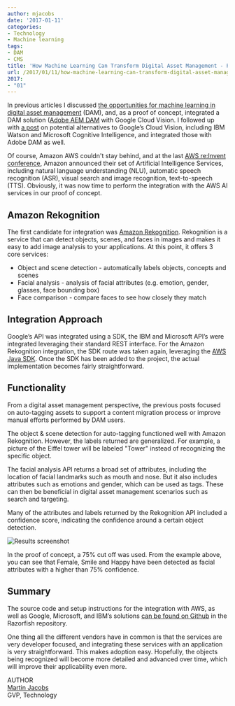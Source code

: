```yaml
---
author: mjacobs
date: '2017-01-11'
categories:
- Technology
- Machine learning
tags:
- DAM
- CMS
title: 'How Machine Learning Can Transform Digital Asset Management - Part III'
url: /2017/01/11/how-machine-learning-can-transform-digital-asset-management-iii
2017:
- "01"
---
```


In previous articles I discussed [the opportunities for machine learning in digital asset management](https://www.linkedin.com/pulse/how-machine-learning-can-transform-digital-asset-martin-jacobs) (DAM), and, as a proof of concept, integrated a DAM solution ([Adobe AEM DAM](http://www.adobe.com/content/dam/Adobe/en/solutions/web-experience-management/pdfs/datasheet-aem-dam-ue.pdf) with Google Cloud Vision. I followed up with [a post](http://www.linkedin.com/pulse/how-machine-learning-can-transform-digital-asset-ii-martin-jacobs) on potential alternatives to Google’s Cloud Vision, including IBM Watson and Microsoft Cognitive Intelligence, and integrated those with Adobe DAM as well.

Of course, Amazon AWS couldn't stay behind, and at the last [AWS re:Invent conference](http://technology.razorfish.com/2016/12/09/highlights-from-aws-reinvent-2016/index.html), Amazon announced their set of Artificial Intelligence Services, including natural language understanding (NLU), automatic speech recognition (ASR), visual search and image recognition, text-to-speech (TTS). Obviously, it was now time to perform the integration with the AWS AI services in our proof of concept.

Amazon Rekognition
------------------

The first candidate for integration was [Amazon Rekognition](http://aws.amazon.com/rekognition/). Rekognition is a service that can detect objects, scenes, and faces in images and makes it easy to add image analysis to your applications. At this point, it offers 3 core services:

* Object and scene detection - automatically labels objects, concepts and scenes
* Facial analysis - analysis of facial attributes (e.g. emotion, gender, glasses, face bounding box)
* Face comparison - compare faces to see how closely they match

Integration Approach
--------------------

Google’s API was integrated using a SDK, the IBM and Microsoft API’s were integrated leveraging their standard REST interface. For the Amazon Rekognition integration, the SDK route was taken again, leveraging the [AWS Java SDK](http://aws.amazon.com/sdk-for-java/). Once the SDK has been added to the project, the actual implementation becomes fairly straightforward.

Functionality
-------------

From a digital asset management perspective, the previous posts focused on auto-tagging assets to support a content migration process or improve manual efforts performed by DAM users.

The object & scene detection for auto-tagging functioned well with Amazon Rekognition. However, the labels returned are generalized. For example, a picture of the Eiffel tower will be labeled "Tower" instead of recognizing the specific object.

The facial analysis API returns a broad set of attributes, including the location of facial landmarks such as mouth and nose. But it also includes attributes such as emotions and gender, which can be used as tags. These can then be beneficial in digital asset management scenarios such as search and targeting.

Many of the attributes and labels returned by the Rekognition API included a confidence score, indicating the confidence around a certain object detection.

![Results screenshot](/media/dam_iii/autotag-allison.png "Results screenshot")

In the proof of concept, a 75% cut off was used. From the example above, you can see that Female, Smile and Happy have been detected as facial attributes with a higher than 75% confidence.

Summary
-------

The source code and setup instructions for the integration with AWS, as well as Google, Microsoft, and IBM’s solutions [can be found on Github](http://github.com/razorfish/autotagworkflow) in the Razorfish repository.

One thing all the different vendors have in common is that the services are very developer focused, and integrating these services with an application is very straightforward. This makes adoption easy. Hopefully, the objects being recognized will become more detailed and advanced over time, which will improve their applicability even more.

<span class="author">AUTHOR</span>  
<a href="https://www.linkedin.com/in/martinjacobs1" class="author-name">Martin Jacobs</a>  
GVP, Technology
